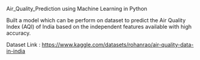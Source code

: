 Air_Quality_Prediction using Machine Learning in Python


Built a model which can be perform on dataset to predict the Air Quality Index (AQI) of India based on the independent features available with high accuracy.

Dataset Link : https://www.kaggle.com/datasets/rohanrao/air-quality-data-in-india
